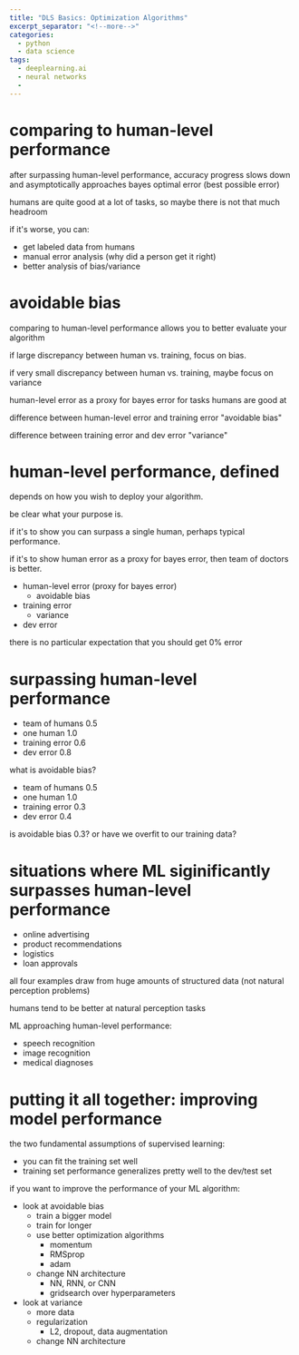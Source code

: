 ```yaml
---
title: "DLS Basics: Optimization Algorithms"
excerpt_separator: "<!--more-->"
categories:
  - python
  - data science
tags:
  - deeplearning.ai
  - neural networks
  -
---
```


# comparing to human-level performance

after surpassing human-level performance, accuracy progress slows down and asymptotically approaches bayes optimal error (best possible error)

humans are quite good at a lot of tasks, so maybe there is not that much headroom

if it's worse, you can:
- get labeled data from humans
- manual error analysis (why did a person get it right)
- better analysis of bias/variance

# avoidable bias

comparing to human-level performance allows you to better evaluate your algorithm

if large discrepancy between human vs. training, focus on bias.

if very small discrepancy between human vs. training, maybe focus on variance

human-level error as a proxy for bayes error for tasks humans are good at

difference between human-level error and training error "avoidable bias"

difference between training error and dev error "variance"

# human-level performance, defined

depends on how you wish to deploy your algorithm.

be clear what your purpose is.

if it's to show you can surpass a single human, perhaps typical performance.

if it's to show human error as a proxy for bayes error, then team of doctors is better.

- human-level error (proxy for bayes error)
  - avoidable bias
- training error
  - variance
- dev error

there is no particular expectation that you should get 0% error

# surpassing human-level performance

- team of humans 0.5
- one human 1.0
- training error 0.6
- dev error 0.8

what is avoidable bias?

- team of humans 0.5
- one human 1.0
- training error 0.3
- dev error 0.4

is avoidable bias 0.3? or have we overfit to our training data?

# situations where ML siginificantly surpasses human-level performance

- online advertising
- product recommendations
- logistics
- loan approvals

all four examples draw from huge amounts of structured data (not natural perception problems)

humans tend to be better at natural perception tasks

ML approaching human-level performance:
- speech recognition
- image recognition
- medical diagnoses

# putting it all together: improving model performance

the two fundamental assumptions of supervised learning:

- you can fit the training set well
- training set performance generalizes pretty well to the dev/test set

if you want to improve the performance of your ML algorithm:

- look at avoidable bias
  - train a bigger model
  - train for longer
  - use better optimization algorithms
    - momentum
    - RMSprop
    - adam
  - change NN architecture
    - NN, RNN, or CNN
    - gridsearch over hyperparameters
- look at variance
  - more data
  - regularization
    - L2, dropout, data augmentation
  - change NN architecture